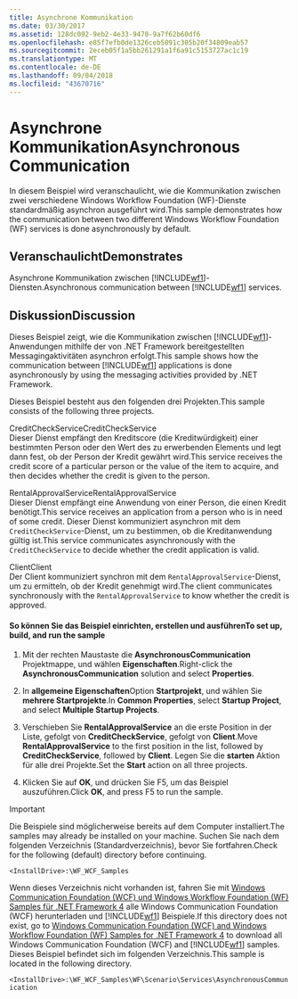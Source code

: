 ```yaml
---
title: Asynchrone Kommunikation
ms.date: 03/30/2017
ms.assetid: 128dc092-9eb2-4e33-9470-9a7f62b60df6
ms.openlocfilehash: e85f7efb0de1326ceb5091c305b20f34809eab57
ms.sourcegitcommit: 2eceb05f1a5bb261291a1f6a91c5153727ac1c19
ms.translationtype: MT
ms.contentlocale: de-DE
ms.lasthandoff: 09/04/2018
ms.locfileid: "43670716"
---
```

# <a name="asynchronous-communication"></a><span data-ttu-id="aea6f-102">Asynchrone Kommunikation</span><span class="sxs-lookup"><span data-stu-id="aea6f-102">Asynchronous Communication</span></span>
<span data-ttu-id="aea6f-103">In diesem Beispiel wird veranschaulicht, wie die Kommunikation zwischen zwei verschiedene Windows Workflow Foundation (WF)-Dienste standardmäßig asynchron ausgeführt wird.</span><span class="sxs-lookup"><span data-stu-id="aea6f-103">This sample demonstrates how the communication between two different Windows Workflow Foundation (WF) services is done asynchronously by default.</span></span>  
  
## <a name="demonstrates"></a><span data-ttu-id="aea6f-104">Veranschaulicht</span><span class="sxs-lookup"><span data-stu-id="aea6f-104">Demonstrates</span></span>  
 <span data-ttu-id="aea6f-105">Asynchrone Kommunikation zwischen [!INCLUDE[wf1](../../../../includes/wf1-md.md)]-Diensten.</span><span class="sxs-lookup"><span data-stu-id="aea6f-105">Asynchronous communication between [!INCLUDE[wf1](../../../../includes/wf1-md.md)] services.</span></span>  
  
## <a name="discussion"></a><span data-ttu-id="aea6f-106">Diskussion</span><span class="sxs-lookup"><span data-stu-id="aea6f-106">Discussion</span></span>  
 <span data-ttu-id="aea6f-107">Dieses Beispiel zeigt, wie die Kommunikation zwischen [!INCLUDE[wf1](../../../../includes/wf1-md.md)]-Anwendungen mithilfe der von .NET Framework bereitgestellten Messagingaktivitäten asynchron erfolgt.</span><span class="sxs-lookup"><span data-stu-id="aea6f-107">This sample shows how the communication between [!INCLUDE[wf1](../../../../includes/wf1-md.md)] applications is done asynchronously by using the messaging activities provided by .NET Framework.</span></span>  
  
 <span data-ttu-id="aea6f-108">Dieses Beispiel besteht aus den folgenden drei Projekten.</span><span class="sxs-lookup"><span data-stu-id="aea6f-108">This sample consists of the following three projects.</span></span>  
  
 <span data-ttu-id="aea6f-109">CreditCheckService</span><span class="sxs-lookup"><span data-stu-id="aea6f-109">CreditCheckService</span></span>  
 <span data-ttu-id="aea6f-110">Dieser Dienst empfängt den Kreditscore (die Kreditwürdigkeit) einer bestimmten Person oder den Wert des zu erwerbenden Elements und legt dann fest, ob der Person der Kredit gewährt wird.</span><span class="sxs-lookup"><span data-stu-id="aea6f-110">This service receives the credit score of a particular person or the value of the item to acquire, and then decides whether the credit is given to the person.</span></span>  
  
 <span data-ttu-id="aea6f-111">RentalApprovalService</span><span class="sxs-lookup"><span data-stu-id="aea6f-111">RentalApprovalService</span></span>  
 <span data-ttu-id="aea6f-112">Dieser Dienst empfängt eine Anwendung von einer Person, die einen Kredit benötigt.</span><span class="sxs-lookup"><span data-stu-id="aea6f-112">This service receives an application from a person who is in need of some credit.</span></span> <span data-ttu-id="aea6f-113">Dieser Dienst kommuniziert asynchron mit dem `CreditCheckService`-Dienst, um zu bestimmen, ob die Kreditanwendung gültig ist.</span><span class="sxs-lookup"><span data-stu-id="aea6f-113">This service communicates asynchronously with the `CreditCheckService` to decide whether the credit application is valid.</span></span>  
  
 <span data-ttu-id="aea6f-114">Client</span><span class="sxs-lookup"><span data-stu-id="aea6f-114">Client</span></span>  
 <span data-ttu-id="aea6f-115">Der Client kommuniziert synchron mit dem `RentalApprovalService`-Dienst, um zu ermitteln, ob der Kredit genehmigt wird.</span><span class="sxs-lookup"><span data-stu-id="aea6f-115">The client communicates synchronously with the `RentalApprovalService` to know whether the credit is approved.</span></span>  
  
#### <a name="to-set-up-build-and-run-the-sample"></a><span data-ttu-id="aea6f-116">So können Sie das Beispiel einrichten, erstellen und ausführen</span><span class="sxs-lookup"><span data-stu-id="aea6f-116">To set up, build, and run the sample</span></span>  
  
1.  <span data-ttu-id="aea6f-117">Mit der rechten Maustaste die **AsynchronousCommunication** Projektmappe, und wählen **Eigenschaften**.</span><span class="sxs-lookup"><span data-stu-id="aea6f-117">Right-click the **AsynchronousCommunication** solution and select **Properties**.</span></span>  
  
2.  <span data-ttu-id="aea6f-118">In **allgemeine Eigenschaften**Option **Startprojekt**, und wählen Sie **mehrere Startprojekte**.</span><span class="sxs-lookup"><span data-stu-id="aea6f-118">In **Common Properties**, select **Startup Project**, and select **Multiple Startup Projects**.</span></span>  
  
3.  <span data-ttu-id="aea6f-119">Verschieben Sie **RentalApprovalService** an die erste Position in der Liste, gefolgt von **CreditCheckService**, gefolgt von **Client**.</span><span class="sxs-lookup"><span data-stu-id="aea6f-119">Move **RentalApprovalService** to the first position in the list, followed by **CreditCheckService**, followed by **Client**.</span></span> <span data-ttu-id="aea6f-120">Legen Sie die **starten** Aktion für alle drei Projekte.</span><span class="sxs-lookup"><span data-stu-id="aea6f-120">Set the **Start** action on all three projects.</span></span>  
  
4.  <span data-ttu-id="aea6f-121">Klicken Sie auf **OK**, und drücken Sie F5, um das Beispiel auszuführen.</span><span class="sxs-lookup"><span data-stu-id="aea6f-121">Click **OK**, and press F5 to run the sample.</span></span>  
  
> [!IMPORTANT]
>  <span data-ttu-id="aea6f-122">Die Beispiele sind möglicherweise bereits auf dem Computer installiert.</span><span class="sxs-lookup"><span data-stu-id="aea6f-122">The samples may already be installed on your machine.</span></span> <span data-ttu-id="aea6f-123">Suchen Sie nach dem folgenden Verzeichnis (Standardverzeichnis), bevor Sie fortfahren.</span><span class="sxs-lookup"><span data-stu-id="aea6f-123">Check for the following (default) directory before continuing.</span></span>  
>   
>  `<InstallDrive>:\WF_WCF_Samples`  
>   
>  <span data-ttu-id="aea6f-124">Wenn dieses Verzeichnis nicht vorhanden ist, fahren Sie mit [Windows Communication Foundation (WCF) und Windows Workflow Foundation (WF) Samples für .NET Framework 4](https://go.microsoft.com/fwlink/?LinkId=150780) alle Windows Communication Foundation (WCF) herunterladen und [!INCLUDE[wf1](../../../../includes/wf1-md.md)] Beispiele.</span><span class="sxs-lookup"><span data-stu-id="aea6f-124">If this directory does not exist, go to [Windows Communication Foundation (WCF) and Windows Workflow Foundation (WF) Samples for .NET Framework 4](https://go.microsoft.com/fwlink/?LinkId=150780) to download all Windows Communication Foundation (WCF) and [!INCLUDE[wf1](../../../../includes/wf1-md.md)] samples.</span></span> <span data-ttu-id="aea6f-125">Dieses Beispiel befindet sich im folgenden Verzeichnis.</span><span class="sxs-lookup"><span data-stu-id="aea6f-125">This sample is located in the following directory.</span></span>  
>   
>  `<InstallDrive>:\WF_WCF_Samples\WF\Scenario\Services\AsynchronousCommunication`
